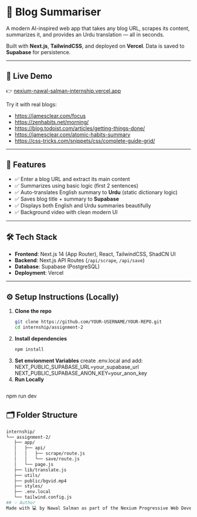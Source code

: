 # 📰 Blog Summariser

A modern AI-inspired web app that takes any blog URL, scrapes its content, summarizes it, and provides an Urdu translation — all in seconds.

Built with **Next.js**, **TailwindCSS**, and deployed on **Vercel**. Data is saved to **Supabase** for persistence.

---

## 🔗 Live Demo

👉 [nexium-nawal-salman-internship.vercel.app](https://nexium-nawal-salman-internship.vercel.app/)

Try it with real blogs:

- https://jamesclear.com/focus  
- https://zenhabits.net/morning/  
- https://blog.todoist.com/articles/getting-things-done/  
- https://jamesclear.com/atomic-habits-summary  
- https://css-tricks.com/snippets/css/complete-guide-grid/  

---

## 🎯 Features

- ✅ Enter a blog URL and extract its main content
- ✅ Summarizes using basic logic (first 2 sentences)
- ✅ Auto-translates English summary to **Urdu** (static dictionary logic)
- ✅ Saves blog title + summary to **Supabase**
- ✅ Displays both English and Urdu summaries beautifully
- ✅ Background video with clean modern UI

---

## 🛠️ Tech Stack

- **Frontend**: Next.js 14 (App Router), React, TailwindCSS, ShadCN UI
- **Backend**: Next.js API Routes (`/api/scrape`, `/api/save`)
- **Database**: Supabase (PostgreSQL)
- **Deployment**: Vercel

---

## ⚙️ Setup Instructions (Locally)

1. **Clone the repo**  
   ```bash
   git clone https://github.com/YOUR-USERNAME/YOUR-REPO.git
   cd internship/assignment-2
2. **Install dependencies**
   ```bash
   npm install
3. **Set envionment Variables**
  create .env.local and add:
  NEXT_PUBLIC_SUPABASE_URL=your_supabase_url
  NEXT_PUBLIC_SUPABASE_ANON_KEY=your_anon_key
4. **Run Locally**
   ```bash
  npm run dev

## 🗂️ Folder Structure
   ```bash
  internship/
  └── assignment-2/
      ├── app/
      │   ├── api/
      │   │   ├── scrape/route.js
      │   │   └── save/route.js
      │   └── page.js
      ├── lib/translate.js
      ├── utils/
      ├── public/bgvid.mp4
      ├── styles/
      ├── .env.local
      └── tailwind.config.js
## 💡 Author
Made with 💻 by Nawal Salman as part of the Nexium Progressive Web Development Internship — blending AI-inspired logic, language translation, and modern full-stack development.


